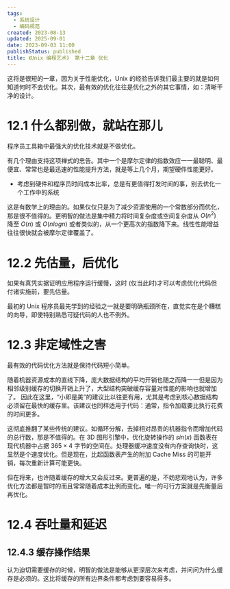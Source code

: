 ```yaml
---
tags:
  - 系统设计
  - 编码规范
created: 2023-08-13
updated: 2025-09-01
date: 2023-09-03 11:00
publishStatus: published
title: 《Unix 编程艺术》 第十二章 优化
---
```


这将是很短的一章，因为关于性能优化，Unix 的经验告诉我们最主要的就是如何知道何时不去优化。其次，最有效的优化往往是优化之外的其它事情，如：清晰干净的设计。

# 12.1 什么都别做，就站在那儿

程序员工具箱中最强大的优化技术就是不做优化。

有几个理由支持这项禅式的忠告。其中一个是摩尔定律的指数效应一一最聪明、最便宜、常常也是最迅速的性能提升方法，就是等上几个月，期望硬件性能更好。

- 考虑到硬件和程序员时间成本比率，总是有更值得打发时间的事，别去优化一个工作中的系统

这是有数学上的理由的。如果仅仅只是为了减少资源使用的一个常数部分而优化，那是很不值得的。更明智的做法是集中精力将时间复杂度或空间复杂度从 $O(n^2)$ 降至 $O(n)$ 或 $O(n logn)$ 或者类似的，从一个更高次的指数降下来。线性性能增益往往很快就会被摩尔定律覆盖了。

# 12.2 先估量，后优化

如果有真凭实据证明应用程序运行缓慢，这时 (仅当此时)才可以考虑优化代码但付诸实施前，要先估量。

最初的 Unix 程序员最先学到的经验之一就是要明确瓶颈所在，直觉实在是个糟糕的向导，即使特别熟悉可疑代码的人也不例外。

# 12.3 非定域性之害

最有效的代码优化方法就是保持代码短小简单。

随着机器资源成本的直线下降，庞大数据结构的平均开销也随之而降一一但是因为相邻级别缓存的切换开销上升了，大型结构突破缓存容量对性能的影响也就增加了。 因此在这里，“小即是美”的建议比以往更有用，尤其是考虑到核心数据结构必须留在最快的缓存里。该建议也同样适用于代码：通常，指令加载要比执行花费的时间更多。

这彻底推翻了某些传统的建议。如循环分解，去掉相对昂贵的机器指令而增加代码的总行数，那是不值得的。在 3D 图形引擎中，优化旋转操作的 $sin(x)$ 函数表在现代机器中占据 $365 \times 4$ 字节的空间在。处理器缓冲速度没有内存查询快时，这显然是个速度优化。但是现在，比起函数表产生的附加 Cache Miss 的可能开销，每次重新计算可能更快。

但在将来，也许随着缓存的增大又会反过来。更普遍的是，不妨悲观地认为，许多优化方法都是暂时的而且常常随着成本比例而变化。唯一的可行方案就是先衡量后再优化。

# 12.4 吞吐量和延迟

## 12.4.3 缓存操作结果

认为迫切需要缓存的时候，明智的做法是能够从更深层次来考虑，并问问为什么缓存是必须的。这比将缓存的所有边界条件都考虑到要容易得多。

